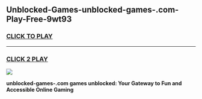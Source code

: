 
## Unblocked-Games-unblocked-games-.com-Play-Free-9wt93
<h3>
<a href="https://premium76.site?title=unblocked-games-.com&ref=10A">CLICK TO PLAY</a></h3>
<hr>

<h3>
<a href="https://premium76.site?title=unblocked-games-.com&ref=10A">CLICK 2 PLAY</a>
  
</h3>

<a href="https://premium76.site?title=unblocked-games-.com&ref=10A"><img src="https://clearcache.store/games.png"></a>


**unblocked-games-.com games unblocked: Your Gateway to Fun and Accessible Online Gaming**
